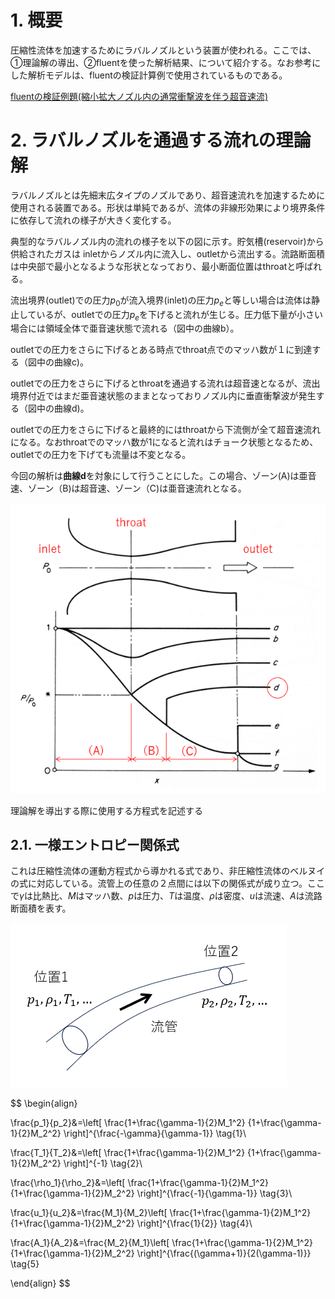 

# 1. 概要

圧縮性流体を加速するためにラバルノズルという装置が使われる。ここでは、①理論解の導出、②fluentを使った解析結果、について紹介する。なお参考にした解析モデルは、fluentの検証計算例で使用されているものである。

[fluentの検証例題(縮小拡大ノズル内の通常衝撃波を伴う超音速流)](https://ansyshelp.ansys.com/account/secured?returnurl=/Views/Secured/corp/v232/ja/fbu_vm/Hlp_VMFL046.html)





# 2. ラバルノズルを通過する流れの理論解

ラバルノズルとは先細末広タイプのノズルであり、超音速流れを加速するために使用される装置である。形状は単純であるが、流体の非線形効果により境界条件に依存して流れの様子が大きく変化する。

典型的なラバルノズル内の流れの様子を以下の図に示す。貯気槽(reservoir)から供給されたガスは inletからノズル内に流入し、outletから流出する。流路断面積は中央部で最小となるような形状となっており、最小断面位置はthroatと呼ばれる。

流出境界(outlet)での圧力$p_0$が流入境界(inlet)の圧力$p_e$と等しい場合は流体は静止しているが、outletでの圧力$p_e$を下げると流れが生じる。圧力低下量が小さい場合には領域全体で亜音速状態で流れる（図中の曲線b）。

outletでの圧力をさらに下げるとある時点でthroat点でのマッハ数が１に到達する（図中の曲線c)。

outletでの圧力をさらに下げるとthroatを通過する流れは超音速となるが、流出境界付近ではまだ亜音速状態のままとなっておりノズル内に垂直衝撃波が発生する（図中の曲線d)。

outletでの圧力をさらに下げると最終的にはthroatから下流側が全て超音速流れになる。なおthroatでのマッハ数が1になると流れはチョーク状態となるため、outletでの圧力を下げても流量は不変となる。

今回の解析は**曲線d**を対象にして行うことにした。この場合、ゾーン(A)は亜音速、ゾーン（B)は超音速、ゾーン（C)は亜音速流れとなる。


![圧力分布模式図](./schematic-profile.png)


理論解を導出する際に使用する方程式を記述する


## 2.1. 一様エントロピー関係式

これは圧縮性流体の運動方程式から導かれる式であり、非圧縮性流体のベルヌイの式に対応している。流管上の任意の２点間には以下の関係式が成り立つ。ここで$\gamma$は比熱比、$M$はマッハ数、$p$は圧力、$T$は温度、$\rho$は密度、$u$は流速、$A$は流路断面積を表す。


![モデル](./isentropic-tube.png)


$$
\begin{align}

\frac{p_1}{p_2}&=\left[
\frac{1+\frac{\gamma-1}{2}M_1^2}
{1+\frac{\gamma-1}{2}M_2^2}
\right]^{\frac{-\gamma}{\gamma-1}}  \tag{1}\\

\frac{T_1}{T_2}&=\left[
\frac{1+\frac{\gamma-1}{2}M_1^2}
{1+\frac{\gamma-1}{2}M_2^2}
\right]^{-1}   \tag{2}\\

\frac{\rho_1}{\rho_2}&=\left[
\frac{1+\frac{\gamma-1}{2}M_1^2}
{1+\frac{\gamma-1}{2}M_2^2}
\right]^{\frac{-1}{\gamma-1}}   \tag{3}\\

\frac{u_1}{u_2}&=\frac{M_1}{M_2}\left[
\frac{1+\frac{\gamma-1}{2}M_1^2}
{1+\frac{\gamma-1}{2}M_2^2}
\right]^{\frac{1}{2}}   \tag{4}\\


\frac{A_1}{A_2}&=\frac{M_2}{M_1}\left[
\frac{1+\frac{\gamma-1}{2}M_1^2}
{1+\frac{\gamma-1}{2}M_2^2}
\right]^{\frac{(\gamma+1)}{2(\gamma-1)}}   \tag{5}

\end{align}
$$

